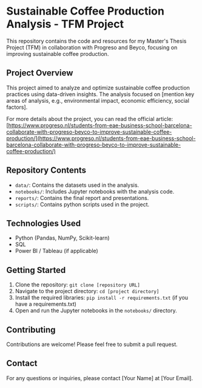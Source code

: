 # Sustainable Coffee Production Analysis - TFM Project

This repository contains the code and resources for my Master's Thesis Project (TFM) in collaboration with Progreso and Beyco, focusing on improving sustainable coffee production.

## Project Overview

This project aimed to analyze and optimize sustainable coffee production practices using data-driven insights. The analysis focused on [mention key areas of analysis, e.g., environmental impact, economic efficiency, social factors].

For more details about the project, you can read the official article: [https://www.progreso.nl/students-from-eae-business-school-barcelona-collaborate-with-progreso-beyco-to-improve-sustainable-coffee-production/](https://www.progreso.nl/students-from-eae-business-school-barcelona-collaborate-with-progreso-beyco-to-improve-sustainable-coffee-production/)

## Repository Contents

* `data/`: Contains the datasets used in the analysis.
* `notebooks/`: Includes Jupyter notebooks with the analysis code.
* `reports/`: Contains the final report and presentations.
* `scripts/`: Contains python scripts used in the project.

## Technologies Used

* Python (Pandas, NumPy, Scikit-learn)
* SQL
* Power BI / Tableau (if applicable)

## Getting Started

1.  Clone the repository: `git clone [repository URL]`
2.  Navigate to the project directory: `cd [project directory]`
3.  Install the required libraries: `pip install -r requirements.txt` (if you have a requirements.txt)
4.  Open and run the Jupyter notebooks in the `notebooks/` directory.

## Contributing

Contributions are welcome! Please feel free to submit a pull request.

## Contact

For any questions or inquiries, please contact [Your Name] at [Your Email].

